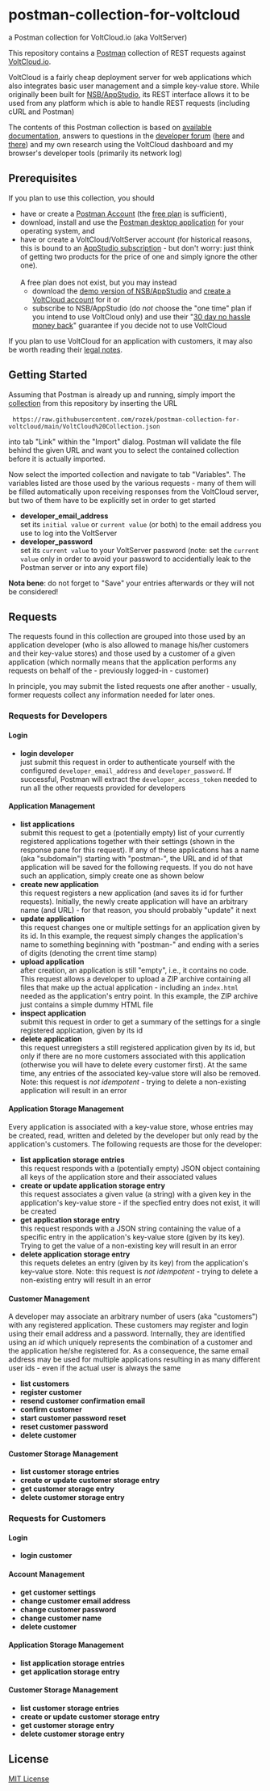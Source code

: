 # postman-collection-for-voltcloud #

a Postman collection for VoltCloud.io (aka VoltServer)

This repository contains a [Postman](https://www.postman.com/) collection of REST requests against [VoltCloud.io](https://voltcloud.io/).

VoltCloud is a fairly cheap deployment server for web applications which also integrates basic user management and a simple key-value store. While originally been built for [NSB/AppStudio](https://www.nsbasic.com/), its REST interface allows it to be used from any platform which is able to handle REST requests (including cURL and Postman)

The contents of this Postman collection is based on [available documentation](https://docs.voltcloud.io/api/), answers to questions in the [developer forum](https://discuss.appstudio.dev/) ([here](https://discuss.appstudio.dev/t/deploying-to-volt-using-the-cli/742) and [there](https://discuss.appstudio.dev/t/how-to-get-a-list-of-registered-users/3136)) and my own research using the VoltCloud dashboard and my browser's developer tools (primarily its network log)

## Prerequisites ##

If you plan to use this collection, you should

* have or create a [Postman Account](https://identity.getpostman.com/signup) (the [free plan](https://www.postman.com/pricing/) is sufficient),
* download, install and use the [Postman desktop application](https://www.postman.com/downloads/) for your operating system, and
* have or create a VoltCloud/VoltServer account (for historical reasons, this is bound to an [AppStudio subscription](https://www.nsbasic.com/i/Subscription/) - but don't worry: just think of getting two products for the price of one and simply ignore the other one).<br>&nbsp;<br>A free plan does not exist, but you may instead
  * download the [demo version of NSB/AppStudio](https://www.nsbasic.com/app/downloads/) and [create a VoltCloud account](https://wiki.appstudio.dev/Volt_for_appstudio) for it or
  * subscribe to NSB/AppStudio (do *not* choose the "one time" plan if you intend to use VoltCloud only) and use their "[30 day no hassle money back](https://wiki.appstudio.dev/NSB/App_Studio_FAQ#The_demo_period_has_expired.2C_but_I.27m_not_done_testing.)" guarantee if you decide not to use VoltCloud

If you plan to use VoltCloud for an application with customers, it may also be worth reading their [legal notes](https://www.nsbasic.com/app/legal/legal.php).

## Getting Started ##

Assuming that Postman is already up and running, simply import the [collection](https://raw.githubusercontent.com/rozek/postman-collection-for-voltcloud/main/VoltCloud%20Collection.json) from this repository by inserting the URL

&nbsp; `https://raw.githubusercontent.com/rozek/postman-collection-for-voltcloud/main/VoltCloud%20Collection.json`

into tab "Link" within the "Import" dialog. Postman will validate the file behind the given URL and want you to select the contained collection before it is actually imported.

Now select the imported collection and navigate to tab "Variables". The variables listed are those used by the various requests - many of them will be filled automatically upon receiving responses from the VoltCloud server, but two of them have to be explicitly set in order to get started

* **developer_email_address**<br>set its `initial value` or `current value` (or both) to the email address you use to log into the VoltServer
* **developer_password**<br>set its `current value` to your VoltServer password (note: set the `current value` only in order to avoid your password to accidentially leak to the Postman server or into any export file)

**Nota bene**: do not forget to "Save" your entries afterwards or they will not be considered!

## Requests ##

The requests found in this collection are grouped into those used by an application developer (who is also allowed to manage his/her customers and their key-value stores) and those used by a customer of a given application (which normally means that the application performs any requests on behalf of the - previously logged-in - customer)

In principle, you may submit the listed requests one after another - usually, former requests collect any information needed for later ones.

### Requests for Developers ###

#### Login ####

* **login developer**<br>just submit this request in order to authenticate yourself with the configured `developer_email_address` and `developer_password`. If successful, Postman will extract the `developer_access_token` needed to run all the other requests provided for developers

#### Application Management ####

* **list applications**<br>submit this request to get a (potentially empty) list of your currently registered applications together with their settings (shown in the response pane for this request). If any of these applications has a name (aka "subdomain") starting with "postman-", the URL and id of that application will be saved for the following requests. If you do not have such an application, simply create one as shown below
* **create new application**<br>this request registers a new application (and saves its id for further requests). Initially, the newly create application will have an arbitrary name (and URL) - for that reason, you should probably "update" it next
* **update application**<br>this request changes one or multiple settings for an application given by its id. In this example, the request simply changes the application's name to something beginning with "postman-" and ending with a series of digits (denoting the crrent time stamp)
* **upload application**<br>after creation, an application is still "empty", i.e., it contains no code. This request allows a developer to upload a ZIP archive containing all files that make up the actual application - including an `index.html` needed as the application's entry point. In this example, the ZIP archive just contains a simple dummy HTML file
* **inspect application**<br>submit this request in order to get a summary of the settings for a single registered application, given by its id
* **delete application**<br>this request unregisters a still registered application given by its id, but only if there are no more customers associated with this application (otherwise you will have to delete every customer first). At the same time, any entries of the associated key-value store will also be removed. Note: this request is *not idempotent* - trying to delete a non-existing application will result in an error

#### Application Storage Management ####

Every application is associated with a key-value store, whose entries may be created, read, written and deleted by the developer but only read by the application's customers. The following requests are those for the developer:

* **list application storage entries**<br>this request responds with a (potentially empty) JSON object containing all keys of the application store and their associated values
* **create or update application storage entry**<br>this request associates a given value (a string) with a given key in the application's key-value store - if the specfied entry does not exist, it will be created 
* **get application storage entry**<br>this request responds with a JSON string containing the value of a specific entry in the application's key-value store (given by its key). Trying to get the value of a non-existing key will result in an error
* **delete application storage entry**<br>this requets deletes an entry (given by its key) from the application's key-value store. Note: this request is *not idempotent* - trying to delete a non-existing entry will result in an error

#### Customer Management ####

A developer may associate an arbitrary number of users (aka "customers") with any registered application. These customers may register and login using their email address and a password. Internally, they are identified using an *id* which uniquely represents the combination of a customer and the application he/she registered for. As a consequence, the same email address may be used for multiple applications resulting in as many different user ids - even if the actual user is always the same

* **list customers**<br>
* **register customer**<br>
* **resend customer confirmation email**<br>
* **confirm customer**<br>
* **start customer password reset**<br>
* **reset customer password**<br>
* **delete customer**<br>

#### Customer Storage Management ####

* **list customer storage entries**<br>
* **create or update customer storage entry**<br>
* **get customer storage entry**<br>
* **delete customer storage entry**<br>

### Requests for Customers ###

#### Login ####

* **login customer**<br>

#### Account Management ####

* **get customer settings**<br>
* **change customer email address**<br>
* **change customer password**<br>
* **change customer name**<br>
* **delete customer**<br>

#### Application Storage Management ####

* **list application storage entries**<br>
* **get application storage entry**<br>

#### Customer Storage Management ####

* **list customer storage entries**<br>
* **create or update customer storage entry**<br>
* **get customer storage entry**<br>
* **delete customer storage entry**<br>

## License ##

[MIT License](LICENSE.md)
